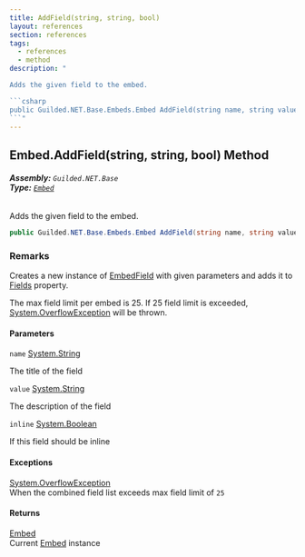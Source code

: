 ```yaml
---
title: AddField(string, string, bool)
layout: references
section: references
tags:
  - references
  - method
description: "

Adds the given field to the embed.

```csharp
public Guilded.NET.Base.Embeds.Embed AddField(string name, string value, bool inline=false);
```"
---
```


## Embed.AddField(string, string, bool) Method
###### **Assembly:** `Guilded.NET.Base`<br/>**Type:** [`Embed`](Embed 'Guilded.NET.Base.Embeds.Embed')

Adds the given field to the embed.

```csharp
public Guilded.NET.Base.Embeds.Embed AddField(string name, string value, bool inline=false);
```

### Remarks
  
Creates a new instance of [EmbedField](EmbedField 'Guilded.NET.Base.Embeds.EmbedField') with given parameters and adds it to [Fields](Embed.Fields 'Guilded.NET.Base.Embeds.Embed.Fields') property.  
  
The max field limit per embed is 25. If 25 field limit is exceeded, [System.OverflowException](https://docs.microsoft.com/en-us/dotnet/api/System.OverflowException 'System.OverflowException') will be thrown.
#### Parameters

<a name='Guilded.NET.Base.Embeds.Embed.AddField(string,string,bool).name'></a>

`name` [System.String](https://docs.microsoft.com/en-us/dotnet/api/System.String 'System.String')

The title of the field

<a name='Guilded.NET.Base.Embeds.Embed.AddField(string,string,bool).value'></a>

`value` [System.String](https://docs.microsoft.com/en-us/dotnet/api/System.String 'System.String')

The description of the field

<a name='Guilded.NET.Base.Embeds.Embed.AddField(string,string,bool).inline'></a>

`inline` [System.Boolean](https://docs.microsoft.com/en-us/dotnet/api/System.Boolean 'System.Boolean')

If this field should be inline

#### Exceptions

[System.OverflowException](https://docs.microsoft.com/en-us/dotnet/api/System.OverflowException 'System.OverflowException')  
When the combined field list exceeds max field limit of `25`

#### Returns
[Embed](Embed 'Guilded.NET.Base.Embeds.Embed')  
Current [Embed](Embed 'Guilded.NET.Base.Embeds.Embed') instance